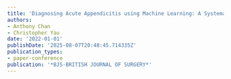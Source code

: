 ```yaml
---
title: 'Diagnosing Acute Appendicitis using Machine Learning: A Systematic Review'
authors:
- Anthony Chan
- Christopher Yau
date: '2022-01-01'
publishDate: '2025-08-07T20:48:45.714335Z'
publication_types:
- paper-conference
publication: '*BJS-BRITISH JOURNAL OF SURGERY*'
---
```

